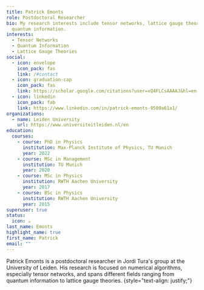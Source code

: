 ```yaml
---
title: Patrick Emonts
role: Postdoctoral Researcher
bio: My research interests include tensor networks, lattice gauge theories and
  quantum information.
interests:
  - Tensor Networks
  - Quantum Information
  - Lattice Gauge Theories
social:
  - icon: envelope
    icon_pack: fas
    link: /#contact
  - icon: graduation-cap
    icon_pack: fas
    link: https://scholar.google.com/citations?user=xQ4FLCsAAAAJ&hl=en
  - icon: linkedin
    icon_pack: fab
    link: https://www.linkedin.com/in/patrick-emonts-9500a61a1/
organizations:
  - name: Leiden University
    url: https://www.universiteitleiden.nl/en
education:
  courses:
    - course: PhD in Physics
      institution: Max-Planck Institute of Physics, TU Munich
      year: 2022
    - course: MSc in Management
      institution: TU Munich
      year: 2020
    - course: MSc in Physics
      institution: RWTH Aachen University
      year: 2017
    - course: BSc in Physics
      institution: RWTH Aachen University
      year: 2015
superuser: true
status:
  icon: ☕️
last_name: Emonts
highlight_name: true
first_name: Patrick
email: ""
---
```

Patrick Emonts is a postdoctoral researcher in Jordi Tura's group at the University of Leiden.
His research is focused on numerical algorithms, especially tensor networks, and spans different fields ranging from quantum information to lattice gauge theories.
{style="text-align: justify;"}
